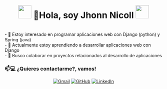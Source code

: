 <h1 align="center"><img src="https://media.giphy.com/media/k1gwkZ64YyWWmEv7fE/giphy.gif" width="42"> 👋Hola, soy Jhonn Nicoll <img src="https://media.giphy.com/media/vKhKsyEFVK4IuEKzWY/giphy.gif" width="42"></h1>
<br>
- 👀 Estoy interesado en programar aplicaciones web con Django (python) y Spring (java)<br>
- 🌱 Actualmente estoy aprendiendo a desarrollar aplicaciones web con Django<br>
- 💞️ Busco colaborar en proyectos relacionados al desarrollo de aplicaciones<br>

### 📫💻  ¿Quieres contactarme?, vamos!
<p align="center">
	<a href="mailto:jruiz.opb@gmail.com"><img src="https://img.icons8.com/bubbles/50/000000/gmail.png" alt="Gmail"/></a>
	<a href="https://github.com/jnicoll12"><img src="https://img.icons8.com/bubbles/50/000000/github.png" alt="GitHub"/></a>
	<a href="https://linkedin.com/#"><img src="https://img.icons8.com/bubbles/50/000000/linkedin.png" alt="LinkedIn"/></a>
	
</p>
<!---
jnicoll12/jnicoll12 is a ✨ special ✨ repository because its `README.md` (this file) appears on your GitHub profile.
You can click the Preview link to take a look at your changes.
--->
